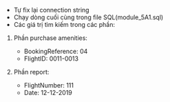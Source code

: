 - Tự fix lại connection string
- Chạy dòng cuối cùng trong file SQL(module_5A1.sql)
- Các giá trị tìm kiếm trong các phần:
1. Phần purchase amenities: 
	
	- BookingReference: 04
	- FlightID: 0011-0013
2. Phần report:

	- FlightNumber: 111
	- Date: 12-12-2019